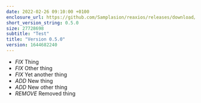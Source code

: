 ```yaml
---
date: 2022-02-26 09:10:00 +0100
enclosure_url: https://github.com/Samplasion/reaxios/releases/download/v0.4.0/Registro-0.4.0+1644682239-release.apk
short_version_string: 0.5.0
size: 27728698
subtitle: "Test"
title: "Version 0.5.0"
version: 1644682240
---
```


- _FIX_ Thing
- _FIX_ Other thing
- _FIX_ Yet another thing
- _ADD_ New thing
- _ADD_ New other thing
- _REMOVE_ Removed thing
